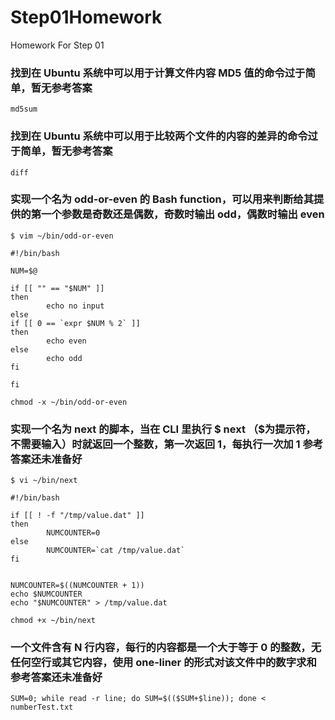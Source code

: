 # Step01Homework

Homework For Step 01

### 找到在 Ubuntu 系统中可以用于计算文件内容 MD5 值的命令过于简单，暂无参考答案

```
md5sum
```

### 找到在 Ubuntu 系统中可以用于比较两个文件的内容的差异的命令过于简单，暂无参考答案

```
diff
```

### 实现一个名为 odd-or-even 的 Bash function，可以用来判断给其提供的第一个参数是奇数还是偶数，奇数时输出 odd，偶数时输出 even

```
$ vim ~/bin/odd-or-even

#!/bin/bash

NUM=$@

if [[ "" == "$NUM" ]]
then
        echo no input
else
if [[ 0 == `expr $NUM % 2` ]]
then
        echo even
else
        echo odd
fi

fi

chmod -x ~/bin/odd-or-even

```

### 实现一个名为 next 的脚本，当在 CLI 里执行 $ next （$为提示符，不需要输入）时就返回一个整数，第一次返回 1，每执行一次加 1 参考答案还未准备好 

```
$ vi ~/bin/next

#!/bin/bash

if [[ ! -f "/tmp/value.dat" ]]
then
        NUMCOUNTER=0
else
        NUMCOUNTER=`cat /tmp/value.dat`
fi


NUMCOUNTER=$((NUMCOUNTER + 1))
echo $NUMCOUNTER
echo "$NUMCOUNTER" > /tmp/value.dat

chmod +x ~/bin/next

```

### 一个文件含有 N 行内容，每行的内容都是一个大于等于 0 的整数，无任何空行或其它内容，使用 one-liner 的形式对该文件中的数字求和参考答案还未准备好

```
SUM=0; while read -r line; do SUM=$(($SUM+$line)); done < numberTest.txt
``` 


